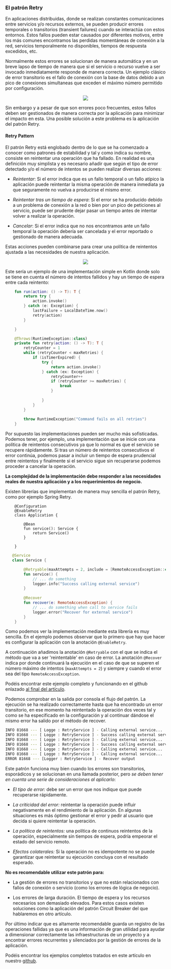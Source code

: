 ### El patrón Retry

En aplicaciones distribuidas, donde se realizan constantes comunicaciones entre servicios y/o recursos externos, 
se pueden producir errores temporales o transitorios (transient failures) cuando se interactúa con estos entornos. Estos fallos pueden estar causados por diferentes motivos, entre los más comunes encontramos las perdidas momentáneas de conexión a la red, servicios temporalmente no disponibles, tiempos de respuesta excedidos, etc.

Normalmente estos errores se solucionan de manera automática y en un breve lapso de tiempo de manera que si el servicio o recurso vuelve a ser invocado inmediatamente responde de manera correcta. Un ejemplo clásico de error transitorio es el fallo de conexión con la base de datos debido a un pico de conexiones simultaneas que exceden el máximo número permitido por configuración. 

<p align="center">
  <img src="https://raw.githubusercontent.com/ldavidgomez/retry-pattern/master/Retry%20Pattern_trans.png">
</p>

Sin embargo y a pesar de que son errores poco frecuentes, estos fallos deben ser gestionados de manera correcta por la aplicación para minimizar el impacto en esta. Una posible solución a este problema es la aplicación del patrón Retry. 

#### Retry Pattern

El patrón Retry está englobado dentro de lo que se ha comenzado a conocer como patrones de estabilidad y tal y como indica su nombre, consiste en reintentar una operación que ha fallado. En realidad es una definición muy simplista y es necesario añadir que según el tipo de error detectado y/o el número de intentos se pueden realizar diversas acciones:

* *Reintentar*: Si el error indica que es un fallo temporal o un fallo atípico la aplicación puede reintentar la misma operación de manera inmediata ya que seguramente no vuelva a producirse el mismo error.

* *Reintentar tras un tiempo de espera*: Si el error se ha producido debido a un problema de conexión a la red o bien por un pico de peticiones al servicio, puede ser prudente dejar pasar un tiempo antes de intentar volver a realizar la operación.

* *Cancelar*: Si el error indica que no nos encontramos ante un fallo temporal la operación debería ser cancelada y el error reportado o gestionado de manera adecuada.

Estas acciones pueden combinarse para crear una política de reintentos ajustada a las necesidades de nuestra aplicación.

<p align="center">
  <img src="https://raw.githubusercontent.com/ldavidgomez/retry-pattern/master/Retry_pattern_flow.png">
</p>

Este sería un ejemplo de una implementación simple en Kotlin donde solo se tiene en cuenta el número de intentos fallidos y hay un tiempo de espera entre cada reintento:

```kotlin
    fun run(action: () -> T): T {
        return try {
            action.invoke()
        } catch (e: Exception) {
            lastFailure = LocalDateTime.now()
            retry(action)
        }

    }

    @Throws(RuntimeException::class)
    private fun retry(action: () -> T): T {
        retryCounter = 1
        while (retryCounter < maxRetries) {
            if (isTimerExpired) {
                try {
                    return action.invoke()
                } catch (ex: Exception) {
                    retryCounter++
                    if (retryCounter >= maxRetries) {
                        break
                    }
                    
                }
            }
        }
        
        throw RuntimeException("Command fails on all retries")
    }
```

Por supuesto las implementaciones pueden ser mucho más sofisticadas. Podemos tener, por ejemplo, una implementación que se inicie con una política de reintentos consecutivos ya que lo normal es que el servicio se recupere rápidamente. Si tras un número de reintentos consecutivos el error continúa, podemos pasar a incluir un tiempo de espera prudencial entre reintentos y finalmente si el servicio sigue sin recuperarse podemos proceder a cancelar la operación. 

**La complejidad de la implementación debe responder a las necesidades reales de nuestra aplicación y a los requerimientos de negocio.**

Existen librerías que implementan de manera muy sencilla el patrón Retry, como por ejemplo Spring Retry.

```kotin
	@Configuration
	@EnableRetry
	class Application {

	    @Bean
	    fun service(): Service {
	        return Service()
	    }

	}
```


```kotlin
   @Service
   class Service {

    	@Retryable(maxAttempts = 2, include = [RemoteAccessException::class])
    	fun service() {
            // ... do something
            logger.info("Success calling external service")
        }
        
        @Recover
        fun recover(e: RemoteAccessException) {
            // ... do something when call to service fails
            logger.error("Recover for external service")
        }
    }
```

Como podemos ver la implementación mediante esta librería es muy sencilla.
En el ejemplo podemos observar que lo primero que hay que hacer es configurar la aplicación con la anotación `@EnableRetry`.

A continuación añadimos la anotación `@Retryable` con el que se indica el método que va a ser 'reintentable' en caso de error. La anotación `@Recover` indica por donde continuará la ejecución en el caso de que se superen el número máximo de intentos (`maxAttempts = 2`) y siempre y cuando el error sea del tipo `RemoteAccessException`. 

Podéis encontrar este ejemplo completo y funcionando en el github enlazado [al final del artículo](#source-code). 

Podemos comprobar en la salida por consola el flujo del patrón. La ejecución se ha realizado correctamente hasta que ha encontrado un error transitorio, en ese momento ha reintentado la operación dos veces tal y como se ha especificado en la configuración y al continuar dándose el mismo error ha salido por el método de recover.

```bash
INFO 81668 --- [ Logge : RetryService ] - Calling external service...
INFO 81668 --- [ Logge : RetryService ] - Success calling external service
INFO 81668 --- [ Logge : RetryService ] - Calling external service...
INFO 81668 --- [ Logge : RetryService ] - Success calling external service
INFO 81668 --- [ Logge : RetryService ] - Calling external service...
INFO 81668 --- [ Logge : RetryService ] - Calling external service...
ERROR 81668 --- [Logger : RetryService ] - Recover output
```

Este patrón funciona muy bien cuando los errores son transitorios, esporádicos y se solucionan en una llamada posterior, pero *se deben tener en cuenta una serie de consideraciones al aplicarlo*:

* *El tipo de error:* debe ser un error que nos indique que puede recuperarse rápidamente.

* *La criticidad del error:* reintentar la operación puede influir negativamente en el rendimiento de la aplicación. En algunas situaciones es más óptimo gestionar el error y pedir al usuario que decida si quiere reintentar la operación.

* *La política de reintentos:* una política de continuos reintentos de la operación, especialmente sin tiempos de espera, podría empeorar el estado del servicio remoto.

* *Efectos colaterales:* Si la operación no es idempotente no se puede garantizar que reintentar su ejecución concluya  con el resultado esperado.


**No es recomendable utilizar este patrón para:**

* La gestión de errores no transitorios y que no están relacionados con fallos de conexión o servicio (como los errores de lógica de negocio).
 
* Los errores de larga duración. El tiempo de espera y los recursos necesarios son demasiado elevados. Para estos casos existen soluciones como la aplicación del patrón Circuit Breaker del que hablaremos en otro artículo.

Por último indicar que es altamente recomendable guarda un registro de las operaciones fallidas ya que es una información de gran utilidad para ayudar a dimensionar correctamente las infraestructuras de un proyecto y a encontrar errores recurrentes y silenciados por la gestión de errores de la aplicación.

Podéis encontrar los ejemplos completos tratados en este artículo en nuestro [github].

### <a id="source-code"></a>

[github]: https://github.com/ldavidgomez/retry-pattern
